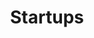 ---
order: 1
title: "Startups"
nav:
  - heading: Data Communications
    nested-nav:
      - nested-heading: American Data Systems
        nested-sections:
          - "83"
      - nested-heading: Codex
        nested-sections:
          - "8"
          - "19"
          - "29"
          - "36"
          - "56"
      - nested-heading: ComDesign
        nested-sections:
          - "20"
      - nested-heading: Concord Data Systems
        nested-sections:
          - "56"
      - nested-heading: Digital Communications Associates
        nested-sections:
          - "37"
          - "58"
      - nested-heading: Equinox
        nested-sections:
          - "16"
      - nested-heading: General Datacom
        nested-sections:
          - "75"
      - nested-heading: Infotron
        nested-sections:
          - "16"
      - nested-heading: Intertel
        nested-sections:
          - "36"
      - nested-heading: Metapath
        nested-sections:
          - "38"
      - nested-heading: Micom
        nested-sections:
          - "24"
          - "31"
          - "59"
          - "71"
      - nested-heading: Microcom
        nested-sections:
          - "22"
      - nested-heading: Milgo
        nested-sections:
          - "16"
          - "43"
      - nested-heading: Network Analysis Corporation
        nested-sections:
          - "30"
      - nested-heading: Paradyne
        nested-sections:
          - "35"
          - "82"
      - nested-heading: Telebit
        nested-sections:
          - "3"
          - "39"
          - "40"
      - nested-heading: Timeplex
        nested-sections:
          - "7"
      - nested-heading: Universal Data Systems
        nested-sections:
          - ""
      - nested-heading: Vadic
        nested-sections:
          - "6"
          - "42"
          - "49"
  - heading: Networking
    nested-nav:
      - nested-heading: 3Com
        nested-sections:
          - "41"
          - "51"
      - nested-heading: Bridge Communications
        nested-sections:
          - "9"
          - "23"
      - nested-heading: Concord Data Systems
        nested-sections:
          - "52"
      - nested-heading: Excelan
        nested-sections:
          - ""
      - nested-heading: Equinox
        nested-sections:
          - "22"
      - nested-heading: Interlan
        nested-sections:
          - ""
      - nested-heading: Proteon
        nested-sections:
          - "12"
      - nested-heading: Sytek
        nested-sections:
          - "57"
      - nested-heading: Telenet
        nested-sections:
          - ""
      - nested-heading: Telenet
        nested-sections:
          - ""
      - nested-heading: Ungermann-Bass
        nested-sections:
          - "4"
          - "17"
          - "23"
          - "36"
      - nested-heading: Wang Laboratories
        nested-sections:
          - "50"
      - nested-heading: Wellfleet
        nested-sections:
          - ""
      - nested-heading: Zilog
        nested-sections:
          - "4"
          - "9"
          - "23"
          - "27"
          - "34"
  - heading: Internetworking
    nested-nav:
      - nested-heading: Network Equipment Technologies
        nested-sections:
          - "28"
          - "48"
      - nested-heading: Proteon
        nested-sections:
          - "12"
      - nested-heading: Retix
        nested-sections:
          - ""
      - nested-heading: Wellfleet
        nested-sections:
          - ""
---